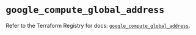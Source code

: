 # `google_compute_global_address`

Refer to the Terraform Registry for docs: [`google_compute_global_address`](https://registry.terraform.io/providers/hashicorp/google/5.14.0/docs/resources/compute_global_address).
